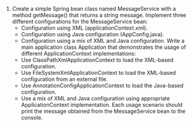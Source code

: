 1. Create a simple Spring bean class named MessageService with a method getMessage() that returns a string message.
   Implement three different configurations for the MessageService bean:
    - Configuration using XML (applicationContext.xml).
    - Configuration using Java configuration (AppConfig.java).
    - Configuration using a mix of XML and Java configuration.
      Write a main application class Application that demonstrates the usage of different ApplicationContext
      implementations:
    - Use ClassPathXmlApplicationContext to load the XML-based configuration.
    - Use FileSystemXmlApplicationContext to load the XML-based configuration from an external file.
    - Use AnnotationConfigApplicationContext to load the Java-based configuration.
    - Use a mix of XML and Java configuration using appropriate ApplicationContext implementation.
      Each usage scenario should print the message obtained from the MessageService bean to the console.
